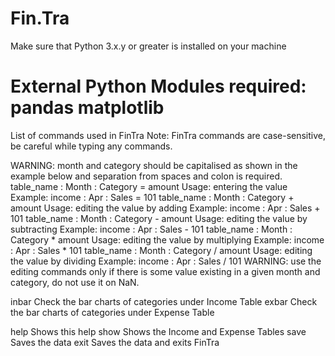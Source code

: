 # Fin.Tra
Make sure that Python 3.x.y or greater is installed on your machine

External Python Modules required:
pandas
matplotlib
===================================================
List of commands used in FinTra
Note: FinTra commands are case-sensitive, be careful while typing any commands.

WARNING: month and category should be capitalised as shown in the example below and separation from spaces and colon is required.
table_name : Month : Category = amount	Usage: entering the value     Example: income : Apr : Sales = 101
table_name : Month : Category + amount	Usage: editing the value by adding      Example: income : Apr : Sales + 101
table_name : Month : Category - amount	Usage: editing the value by subtracting     Example: income : Apr : Sales - 101
table_name : Month : Category * amount	Usage: editing the value by multiplying     Example: income : Apr : Sales * 101
table_name : Month : Category / amount	Usage: editing the value by dividing      Example: income : Apr : Sales / 101
WARNING: use the editing commands only if there is some value existing in a given month and category, do not use it on NaN.

inbar		Check the bar charts of categories under Income Table
exbar		Check the bar charts of categories under Expense Table

help		Shows this help
show		Shows the Income and Expense Tables
save		Saves the data
exit		Saves the data and exits FinTra